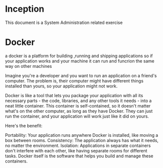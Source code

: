 # Inception
This document is a System Administration related exercise

# Docker
a docker is a platform for building  ,running and shipping applications
so if your application works and your machine it can run and funcrion the same way on other machines

Imagine you're a developer and you want to run an application on a friend's computer. The problem is, their computer might have different things installed than yours, so your application might not work.

Docker is like a tool that lets you package your application with all its necessary parts -  the code, libraries, and any other tools it needs - into a neat little container. This container is self-contained, so it doesn't matter what's on the other computer, as long as they have Docker. They can just run the container, and your application will work just like it did on yours.

Here's the benefit:

Portability: Your application runs anywhere Docker is installed, like moving a box between rooms.
Consistency: The application always has what it needs, no matter the environment.
Isolation: Applications in separate containers don't interfere with each other, like having separate rooms for different tasks.
Docker itself is the software that helps you build and manage these containers.

